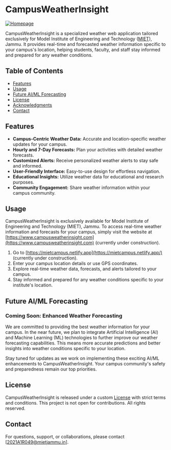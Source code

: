 # CampusWeatherInsight

<a href="https://ibb.co/ChpQ0xd"><img src="https://i.ibb.co/ZWRxTys/Homepage.png" alt="Homepage" border="0"></a>

CampusWeatherInsight is a specialized weather web application tailored exclusively for Model Institute of Engineering and Technology ([MIET](https://mietjmu.in)), Jammu. It provides real-time and forecasted weather information specific to your campus's location, helping students, faculty, and staff stay informed and prepared for any weather conditions.

## Table of Contents

- [Features](#features)
- [Usage](#usage)
- [Future AI/ML Forecasting](#future-ai-ml-forecasting)
- [License](#license)
- [Acknowledgments](#acknowledgments)
- [Contact](#contact)

## Features

- **Campus-Centric Weather Data:** Accurate and location-specific weather updates for your campus.
- **Hourly and 7-Day Forecasts:** Plan your activities with detailed weather forecasts.
- **Customized Alerts:** Receive personalized weather alerts to stay safe and informed.
- **User-Friendly Interface:** Easy-to-use design for effortless navigation.
- **Educational Insights:** Utilize weather data for educational and research purposes.
- **Community Engagement:** Share weather information within your campus community.

## Usage

CampusWeatherInsight is exclusively available for Model Institute of Engineering and Technology (MIET), Jammu. To access real-time weather information and forecasts for your campus, simply visit the website at [https://www.campusweatherinsight.com](https://www.campusweatherinsight.com) (currently under construction).

1. Go to [https://mietcampus.netlify.app](https://mietcampus.netlify.app/) (currently under construction).
2. Enter your campus location details or use GPS coordinates.
3. Explore real-time weather data, forecasts, and alerts tailored to your campus.
4. Stay informed and prepared for any weather conditions specific to your institute's location.


## Future AI/ML Forecasting

### Coming Soon: Enhanced Weather Forecasting

We are committed to providing the best weather information for your campus. In the near future, we plan to integrate Artificial Intelligence (AI) and Machine Learning (ML) technologies to further improve our weather forecasting capabilities. This means more accurate predictions and better insights into weather conditions specific to your location.

Stay tuned for updates as we work on implementing these exciting AI/ML enhancements to CampusWeatherInsight. Your campus community's safety and preparedness remain our top priorities.

## License

CampusWeatherInsight is released under a custom [License](LICENSE) with strict terms and conditions.
This project is not open for contributions. All rights reserved.


## Contact

For questions, support, or collaborations, please contact [2021A1R049@mietjammu.in].
